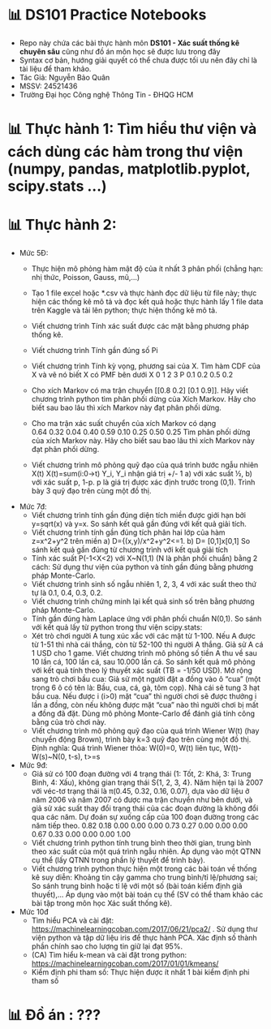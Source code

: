 # 📊 DS101 Practice Notebooks

- Repo này chứa các bài thực hành môn **DS101 - Xác suất thống kê chuyên sâu** cũng như đồ án môn học sẽ được lưu trong đây 
- Syntax cơ bản, hướng giải quyết có thể chưa được tối ưu nên đây chỉ là tài liệu để tham khảo. 
- Tác Giả: Nguyễn Bảo Quân
- MSSV: 24521436
- Trường Đại học Công nghệ Thông Tin - ĐHQG HCM 

# 📊 Thực hành 1: Tìm hiểu thư viện và cách dùng các hàm trong thư viện (numpy, pandas, matplotlib.pyplot, scipy.stats ...)
# 📊 Thực hành 2: 
- Mức 5Đ:
  + Thực hiện mô phỏng hàm mật độ của ít nhất 3 phân phối (chẳng hạn: nhị thức, Poisson, Gauss, mũ,...)
  + Tạo 1 file excel hoặc *.csv và thực hành đọc dữ liệu từ file này; thực hiện các thống kê mô tả và đọc kết quả hoặc thực hành lấy 1 file data trên Kaggle và tải lên python; thực hiện thống kê mô tả.
  + Viết chương trình Tính xác suất được các mặt bằng phương pháp thống kê.
  + Viết chương trình Tính gần đúng số Pi 
  + Viết chương trình Tính kỳ vọng, phương sai của X. Tìm hàm CDF của X và vẽ nó biết X có PMF bên dưới
                  X  0      1     2      3
                  P 0.1   0.2  0.5   0.2

  + Cho xích Markov có ma trận chuyển [[0.8  0.2] [0.1  0.9]]. Hãy viết chương trình python tìm phân phối dừng của Xích Markov. Hãy cho biết sau bao lâu thì xích Markov này đạt phân phối dừng.
  + Cho ma trận xác suất chuyển của xích Markov có dạng  
                        0.64 0.32 0.04
                        0.40 0.59 0.10
                        0.25 0.50 0.25
    Tìm phân phối dừng của xích Markov này. Hãy cho biết sau bao lâu thì xích Markov này đạt phân phối dừng.
  + Viết chương trình mô phỏng quỹ đạo của quá trình bước ngẫu nhiên X(t) X(t)=sum(i:0->t) Y_i, Y_i nhận giá trị +/- 1 
    a) với xác suất ½, 
    b) với xác suất p, 1-p. p là giá trị được xác định trước trong (0,1). Trình bày 3 quỹ đạo trên cùng một đồ thị.
- Mức 7đ:
  + Viết chương trình tính gần đúng diện tích miền được giới hạn bởi y=sqrt(x) và y=x. So sánh kết quả gần đúng với kết quả giải tích.
  + Viết chương trình  tính gần đúng tích phân hai lớp của hàm z=x^2+y^2 trên miền 
    a) D={(x,y)/x^2+y^2<=1.   b) D= [0,1]x[0,1]
    So sánh kết quả gần đúng từ chương trình với kết quả giải tích
  + Tính xác suất P(-1<X<2) với X~N(1,1) (N là phân phối chuẩn) bằng 2 cách: Sử dụng thư viện của python và tính gần đúng bằng phương pháp Monte-Carlo.
  + Viết chương trình sinh số ngẫu nhiên 1, 2, 3, 4 với xác suất theo thứ tự là 0.1, 0.4, 0.3, 0.2.
  + Viết chương trình chứng minh lại kết quả sinh số trên bằng phương pháp Monte-Carlo.
  + Tính gần đúng hàm Laplace ứng với phân phối chuẩn N(0,1). So sánh với kết quả lấy từ python trong thư viện scipy.stats: 
  + Xét trò chơi người A tung xúc xắc với các mặt từ 1-100. Nếu A được từ 1-51 thì nhà cái thắng, còn từ 52-100 thì người A thắng. Giả sử A cá 1 USD cho 1 game. Viết chương trình mô phỏng số tiền A thu về sau 10 lần cá, 100 lần cá, sau 10.000 lần cá. So sánh kết quả mô phỏng với kết quả      tính theo lý thuyết xác suất (TB = -1/50 USD). Mở rộng sang trò chơi bầu cua: 
    Giả sử một người đặt a đồng vào ô “cua” (một trong 6 ô có tên là: Bầu, cua, cá, gà, tôm cọp). Nhà cái sẽ tung 3 hạt  bầu cua. Nếu được i (i>0) mặt “cua” thì người chơi sẽ được thưởng i lần a đồng, còn nếu không được mặt “cua” nào thì người chơi bị mất a đồng đã đặt. Dùng mô phỏng         Monte-Carlo để đánh giá tính công bằng của trò chơi này. 
  + Viết chương trình mô phỏng quỹ đạo của quá trình Wiener W(t) (hay chuyển động Brown), trình bày k=3 quỹ đạo trên cùng một đồ thị.
    Định nghĩa: Quá trình Wiener thỏa: W(0)=0, W(t) liên tục, W(t)-W(s)~N(0, t-s), t>=s
- Mức 9đ: 
  + Giả sử có 100 đoạn đường với 4 trạng thái (1: Tốt, 2: Khá, 3: Trung Bình, 4: Xấu), không gian trạng thái S{1, 2, 3, 4}. Năm hiện tại là 2007 với véc-tơ trạng thái là π(0.45, 0.32, 0.16, 0.07), dựa vào dữ liệu ở năm 2006 và năm 2007 có được ma trận chuyển như bên dưới, và giả sử xác       suất thay đổi trạng thái của các đoạn đường là không đổi qua các năm. Dự đoán sự xuống cấp của 100 đoạn đường trong các năm tiếp theo.
                        0.82 0.18 0.00 0.00
                        0.00 0.73 0.27 0.00
                        0.00 0.00 0.67 0.33
                        0.00 0.00 0.00 1.00
  + Viết chương trình python tính trung bình theo thời gian, trung bình theo xác suất của một quá trình ngẫu nhiên. Áp dụng vào một QTNN cụ thể (lấy QTNN trong phần lý thuyết để trình bày).
  + Viết chương trình python thực hiện một trong các bài toán về thống kê suy diễn: Khoảng tin cậy gamma cho trung bình/tỉ lệ/phương sai; So sánh trung bình hoặc tỉ lệ với một số (bài toán kiểm định giả thuyết),... Áp dụng vào một bài toán cụ thể (SV có thể tham khảo các bài tập trong        môn học Xác suất thống kê).
- Mức 10đ
  + Tìm hiểu PCA và cài đặt: https://machinelearningcoban.com/2017/06/21/pca2/ . Sử dụng thư viện python và tập dữ liệu iris để thực hành PCA. Xác định số thành phần chính sao cho lượng tin giữ lại đạt 95%.
  + (CA) Tìm hiểu k-mean và cài đặt trong python: https://machinelearningcoban.com/2017/01/01/kmeans/ 
  + Kiểm định phi tham số: Thực hiện được ít nhất 1 bài kiểm định phi tham số
# 📊 Đồ án : ???
